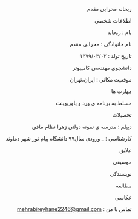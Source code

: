 <style type="text/css"> body{ direction:rtl; } </style>

ریحانه محرابی مقدم




اطلاعات شخصی

نام : ریحانه

نام خانوادگی : محرابی مقدم 

تاریخ تولد : ۱۳۷۹/۰۳/۰۲

دانشجوی مهندسی کامپیوتر

موقعیت مکانی : ایران،تهران

مهارت ها

مسلط به برنامه ی ورد و پاورپوینت

تحصیلات

دیپلم : مدرسه ی نمونه دولتی زهرا نظام مافی

کارشناسی : _ ورودی سال۹۷ دانشگاه پیام نور شهر دماوند 

علایق

موسیقی

نویسندگی

مطالعه

عکاسی



تماس با من : mehrabireyhane2246@gmail.com
